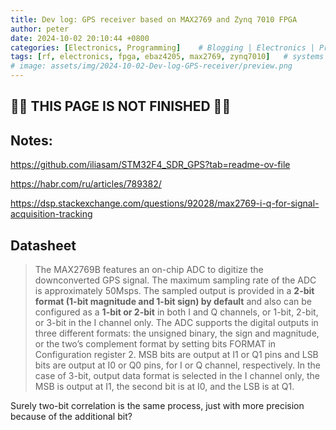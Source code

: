 ```yaml
---
title: Dev log: GPS receiver based on MAX2769 and Zynq 7010 FPGA
author: peter
date: 2024-10-02 20:10:44 +0800
categories: [Electronics, Programming]    # Blogging | Electronics | Programming | Mechanical | SelfHosting
tags: [rf, electronics, fpga, ebaz4205, max2769, zynq7010]   # systems | embedded | rf | microwave | electronics | solidworks | automation | tip
# image: assets/img/2024-10-02-Dev-log-GPS-receiver/preview.png
---
```


## 🚧🚧 THIS PAGE IS NOT FINISHED 🚧🚧

## Notes:

https://github.com/iliasam/STM32F4_SDR_GPS?tab=readme-ov-file

https://habr.com/ru/articles/789382/

https://dsp.stackexchange.com/questions/92028/max2769-i-q-for-signal-acquisition-tracking

## Datasheet

> The MAX2769B features an on-chip ADC to digitize the
> downconverted GPS signal. The maximum sampling
> rate of the ADC is approximately 50Msps. The sampled
> output is provided in a **2-bit format (1-bit magnitude and
> 1-bit sign) by default** and also can be configured as a
> **1-bit or 2-bit** in both I and Q channels, or 1-bit, 2-bit, or
> 3-bit in the I channel only. The ADC supports the digital
> outputs in three different formats: the unsigned binary,
> the sign and magnitude, or the two’s complement format
> by setting bits FORMAT in Configuration register 2. MSB
> bits are output at I1 or Q1 pins and LSB bits are output at
> I0 or Q0 pins, for I or Q channel, respectively. In the case
> of 3-bit, output data format is selected in the I channel
> only, the MSB is output at I1, the second bit is at I0, and
> the LSB is at Q1.

Surely two-bit correlation is the same process, just with more precision because of the additional bit?
